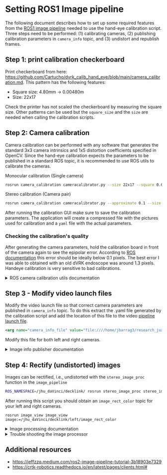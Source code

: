 # Setting ROS1 Image pipeline 

The following document describes how to set up some required features from the [ROS1 image pipeline][1] needed to use the hand-eye calibration script. Three steps need to be performed: (1) calibrating cameras, (2) publishing calibration parameters in `camera_info` topic, and (3) undistort and republish frames.

[1]: https://wiki.ros.org/image_pipeline

## Step 1: print calibration checkerboard

Print checkerboard from here: <https://github.com/Cartucho/dvrk_calib_hand_eye/blob/main/camera_calibration.md>.  This pattern has the following features:
* Square size: 4.80mm -> 0.00480m
* Size: 22x17

Check the printer has not scaled the checkerboard by measuring the square size. Other patterns can be used but the `square_size` and the `size` are needed when calling the calibration scripts.

## Step 2: Camera calibration 
Camera calibration can be performed with any software that generates the standard 3x3 camera intrinsics and 1x5 distortion coefficients specified in OpenCV. Since the hand-eye calibration expects the parameters to be published in a standard ROS topic, it is recommended to use ROS utils to calibrate the cameras.

Monocular calibration (Single camera)
```bash
rosrun camera_calibration cameracalibrator.py --size 22x17 --square 0.0048 image:=/jhu_daVinci/left/decklink/jhu_daVinci_left/image_raw camera:=/jhu_daVinci/left/decklink/jhu_daVinci_left/ --no-service-check
```

Stereo calibration (Camera pair)
```bash
rosrun camera_calibration cameracalibrator.py --approximate 0.1 --size 22x17 --square 0.0048 right:=/jhu_daVinci/decklink/right/image_raw left:=/jhu_daVinci/decklink/left/image_raw right_camera:=/my_stereo/right left_camera:=/my_stereo/left --no-service-check
```

After running the calibration GUI make sure to save the calibration parameters. The application will create a compressed file with the pictures used for calibration and a `yaml` file with the actual parameters. 

### Checking the calibration's quality
After generating the camera parameters, hold the calibration board in front of the camera again to see the epipolar error. According to [ROS documentation][epipolar_error] this error should be ideally below 0.1 pixels. The best error I was able to obtained with an old dVRK endoscope was around 1.3 pixels. Handeye calibration is very sensitive to bad calibrations.

[epipolar_error]: <https://wiki.ros.org/camera_calibration/Tutorials/StereoCalibration#:~:text=Typically%2C%20an%20epipolar%20error%20below,acceptable%2C%20and%20below%200.1%20excellent>

<details>
  <summary>ROS camera calibration utils documentation</summary>
  
* [Camera calibration in ros](https://wiki.ros.org/camera_calibration)
* [Monocular calibration](https://wiki.ros.org/camera_calibration/Tutorials/MonocularCalibration)
* [Stereo calibration](https://wiki.ros.org/camera_calibration/Tutorials/StereoCalibration)
</details>


## Step 3 - Modify video launch files 

Modify the video launch file so that correct camera parameters are published in `camera_info` topic. To do this extract the .yaml file generated by the calibration script and add the location of this file to the video [pipeline launch file](../video_launch_files/jhu_daVinci_video.launch).

```xml
<arg name="camera_info_file" value="file:////home/jbarrag3/research_juan/hand_eye_collect/data_ros_calib/stereo_calib1/right.yaml"/>
```

Modify this file for both left and right cameras.

<details>
  <summary> Image info publisher documentation</summary>

* [Image publisher](https://wiki.ros.org/image_publisher?distro=noetic)
* [Camera info](https://wiki.ros.org/image_pipeline/CameraInfo)
* [Publishing parameters with a script](https://gist.github.com/rossbar/ebb282c3b73c41c1404123de6cea4771)
</details>

## Step 4: Rectify (undistorted) images 

Images can be rectified, i.e., undistorted with the `stereo_image_proc` function in the `image_pipeline`

```bash
ROS_NAMESPACE=/jhu_daVinci/decklink/ rosrun stereo_image_proc stereo_image_proc
```

After running this script you should obtain an `image_rect_color` topic for your left and right cameras.

```
rosrun image_view image_view image:=/jhu_daVinci/decklink/left/image_rect_color
```

<details>
  <summary>Image processing documentation</summary>

* [Monocular image proc](https://wiki.ros.org/image_proc)
* [Stereo image proc](https://wiki.ros.org/stereo_image_proc)

</details>


<details>
  <summary> Trouble shooting the image processor </summary>

The ROS image processing package expects the topics in a very specific format to process the pair of stereo images. If you are using a different launch file than the one provided in this repo check that the topics have the right format

```bash
rostopic list | grep image_raw$
```

This command should result in 
```bash
/jhu_daVinci/decklink/left/image_raw
/jhu_daVinci/decklink/right/image_raw
```
</details>



## Additional resources

* <https://jeffzzq.medium.com/ros2-image-pipeline-tutorial-3b18903e7329>
* <https://crtk-robotics.readthedocs.io/en/latest/pages/clients.html#>


